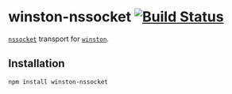 # winston-nssocket [![Build Status](https://secure.travis-ci.org/mmalecki/winston-nssocket.png)](http://travis-ci.org/mmalecki/winston-nssocket)

[`nssocket`](https://github.com/nodejitsu/nssocket) transport for [`winston`](https://github.com/flatiron/winston).

## Installation

    npm install winston-nssocket

